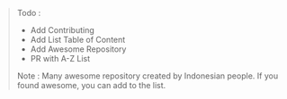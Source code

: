 > Todo :
> - Add Contributing
> - Add List Table of Content
> - Add Awesome Repository
> - PR with A-Z List
>
> Note :
> Many awesome repository created by Indonesian people. If you found awesome, you can add to the list.